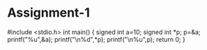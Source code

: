 # Assignment-1
#include <stdio.h>
int main()
{
    signed int a=10;
    signed int *p;
    p=&a;
    printf("%u",&a);
    printf("\n%d",*p);
    printf("\n%u",p);
    return 0;
}

